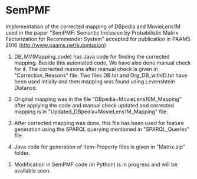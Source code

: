 # SemPMF
Implementation of the corrected mapping of DBpedia and MovieLens1M used in the paper 
"SemPMF: Semantic Inclusion by Probabilistic Matrix Factorization for Recommender System"
accepted for publication in PAAMS 2016 (http://www.paams.net/submission)

1. DB_MV(Mapping_code) has Java code for finding the corrected mapping.
Beside this automated code, We have also done manual check for it. The corrected reasons after manual check is given in "Correction_Reasons" 
file. Two files DB.txt and Org_DB_withID.txt have been used intially and then mapping was found using Levenshtein Distance.

2. Original mapping was in the file "DBpedia+MovieLens10M_Mapping" after applying the code and manual check updated and corrected mapping is in 
"Updated_DBpedia+MovieLens1M_Mapping" file.

3. After corrected mapping was done, this file has been used for feature generation using the SPARQL querying mentioned in 
"SPARQL_Queries" file.

4. Java code for generation of Item-Property files is given in "Matrix.zip" folder.

5. Modification in SemPMF code (in Python) is in progress and will be available soon.

